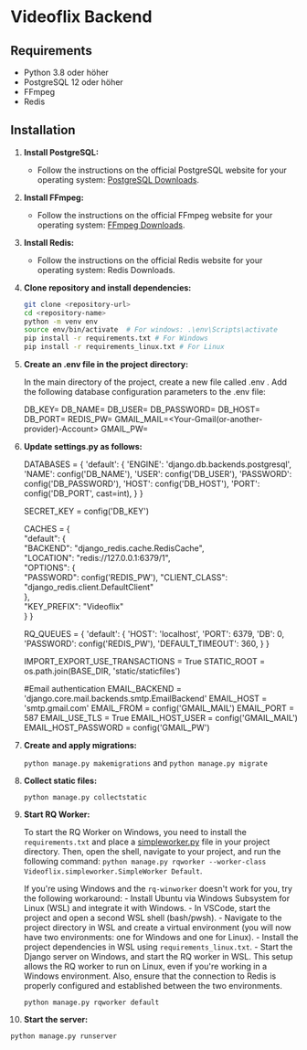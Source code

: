# Videoflix Backend

## Requirements

- Python 3.8 oder höher
- PostgreSQL 12 oder höher
- FFmpeg
- Redis

## Installation

1. **Install PostgreSQL:**

   - Follow the instructions on the official PostgreSQL website for your operating system: [PostgreSQL Downloads](https://www.postgresql.org/download/).

2. **Install FFmpeg:**

   - Follow the instructions on the official FFmpeg website for your operating system: [FFmpeg Downloads](https://ffmpeg.org/download.html).   

3. **Install Redis:**

   - Follow the instructions on the official Redis website for your operating system: Redis Downloads. 

4. **Clone repository and install dependencies:**

   ```bash
   git clone <repository-url>
   cd <repository-name>
   python -m venv env
   source env/bin/activate  # For windows: .\env\Scripts\activate
   pip install -r requirements.txt # For Windows
   pip install -r requirements_linux.txt # For Linux

5. **Create an .env file in the project directory:**

   In the main directory of the project, create a new file called .env .
   Add the following database configuration parameters to the .env file:

   DB_KEY=<Production-Key>
   DB_NAME=<Project-Name>
   DB_USER=<User-Name>
   DB_PASSWORD=<DB-Password>
   DB_HOST=<Server-Name>
   DB_PORT=<Port>
   REDIS_PW=<Your-Password>
   GMAIL_MAIL=<Your-Gmail(or-another-provider)-Account>
   GMAIL_PW=<Your-Gmail-Password>

6. **Update settings.py as follows:**

   DATABASES = {
      'default': {
         'ENGINE': 'django.db.backends.postgresql',
         'NAME': config('DB_NAME'),
         'USER': config('DB_USER'),
         'PASSWORD': config('DB_PASSWORD'),
         'HOST': config('DB_HOST'),
         'PORT': config('DB_PORT', cast=int),
      }
   }

   SECRET_KEY = config('DB_KEY')

   CACHES = {    
      "default": {        
         "BACKEND": "django_redis.cache.RedisCache",        
         "LOCATION": "redis://127.0.0.1:6379/1",        
         "OPTIONS": {   
             "PASSWORD": config('REDIS_PW'),
             "CLIENT_CLASS": "django_redis.client.DefaultClient"        
         },        
         "KEY_PREFIX": "Videoflix"    
      }
   }


   RQ_QUEUES = {
      'default': {
         'HOST': 'localhost',
         'PORT': 6379,
         'DB': 0,
         'PASSWORD': config('REDIS_PW'),
         'DEFAULT_TIMEOUT': 360,
      }
   }

   IMPORT_EXPORT_USE_TRANSACTIONS =  True
   STATIC_ROOT = os.path.join(BASE_DIR, 'static/staticfiles')

   #Email authentication
   EMAIL_BACKEND = 'django.core.mail.backends.smtp.EmailBackend'
   EMAIL_HOST = 'smtp.gmail.com' <!-- add here your provider -->
   EMAIL_FROM = config('GMAIL_MAIL')
   EMAIL_PORT = 587
   EMAIL_USE_TLS = True
   EMAIL_HOST_USER = config('GMAIL_MAIL')
   EMAIL_HOST_PASSWORD = config('GMAIL_PW')

7. **Create and apply migrations:**

   `python manage.py makemigrations` and 
   `python manage.py migrate`

8. **Collect static files:**

   `python manage.py collectstatic`

9. **Start RQ Worker:**

   To start the RQ Worker on Windows, you need to install the `requirements.txt` and place a [simpleworker.py](https://github.com/rq/django-rq/issues/164) file in your project directory. Then, open the shell, navigate to your project, and run the following command: `python manage.py rqworker --worker-class Videoflix.simpleworker.SimpleWorker Default`.

   If you're using Windows and the `rq-winworker` doesn't work for you, try the following workaround: - Install Ubuntu via Windows Subsystem for Linux (WSL) and integrate it with Windows. - In VSCode, start the project and open a second WSL shell (bash/pwsh). - Navigate to the project directory in WSL and create a virtual environment (you will now have two environments: one for Windows and one for Linux). - Install the project dependencies in WSL using `requirements_linux.txt`. - Start the Django server on Windows, and start the RQ worker in WSL. This setup allows the RQ worker to run on Linux, even if you're working in a Windows environment. Also, ensure that the connection to Redis is properly configured and established between the two environments.
   
   `python manage.py rqworker default`


10. **Start the server:**

   `python manage.py runserver`
   